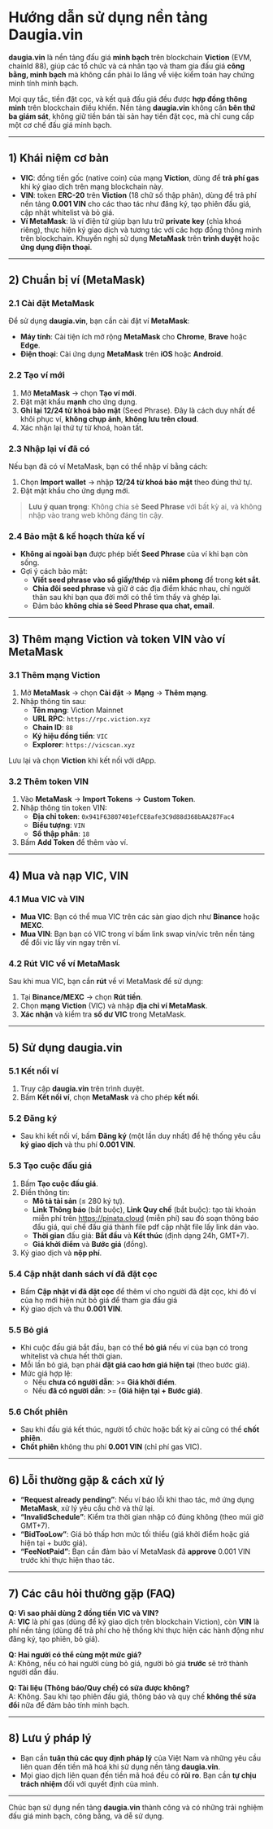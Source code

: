 # Hướng dẫn sử dụng nền tảng **Daugia.vin**

**daugia.vin** là nền tảng đấu giá **minh bạch** trên blockchain **Viction** (EVM, chainId 88), giúp các tổ chức và cá nhân tạo và tham gia đấu giá **công bằng, minh bạch** mà không cần phải lo lắng về việc kiểm toán hay chứng minh tính minh bạch.

Mọi quy tắc, tiền đặt cọc, và kết quả đấu giá đều được **hợp đồng thông minh** trên blockchain điều khiển. Nền tảng **daugia.vin** không cần **bên thứ ba giám sát**, không giữ tiền bán tài sản hay tiền đặt cọc, mà chỉ cung cấp một cơ chế đấu giá minh bạch.

---

## 1) Khái niệm cơ bản

- **VIC**: đồng tiền gốc (native coin) của mạng **Viction**, dùng để **trả phí gas** khi ký giao dịch trên mạng blockchain này.
- **VIN**: token **ERC-20** trên **Viction** (18 chữ số thập phân), dùng để trả phí nền tảng **0.001 VIN** cho các thao tác như đăng ký, tạo phiên đấu giá, cập nhật whitelist và bỏ giá.
- **Ví MetaMask**: là ví điện tử giúp bạn lưu trữ **private key** (chìa khoá riêng), thực hiện ký giao dịch và tương tác với các hợp đồng thông minh trên blockchain. Khuyến nghị sử dụng **MetaMask** trên **trình duyệt** hoặc **ứng dụng điện thoại**.

---

## 2) Chuẩn bị ví (MetaMask)

### 2.1 Cài đặt MetaMask
Để sử dụng **daugia.vin**, bạn cần cài đặt ví **MetaMask**:
- **Máy tính**: Cài tiện ích mở rộng **MetaMask** cho **Chrome**, **Brave** hoặc **Edge**.
- **Điện thoại**: Cài ứng dụng **MetaMask** trên **iOS** hoặc **Android**.

### 2.2 Tạo ví mới
1. Mở **MetaMask** → chọn **Tạo ví mới**.
2. Đặt mật khẩu **mạnh** cho ứng dụng.
3. **Ghi lại 12/24 từ khoá bảo mật** (Seed Phrase). Đây là cách duy nhất để khôi phục ví, **không chụp ảnh**, **không lưu trên cloud**.
4. Xác nhận lại thứ tự từ khoá, hoàn tất.

### 2.3 Nhập lại ví đã có
Nếu bạn đã có ví MetaMask, bạn có thể nhập ví bằng cách:
1. Chọn **Import wallet** → nhập **12/24 từ khoá bảo mật** theo đúng thứ tự.
2. Đặt mật khẩu cho ứng dụng mới.

> **Lưu ý quan trọng**: Không chia sẻ **Seed Phrase** với bất kỳ ai, và không nhập vào trang web không đáng tin cậy.

### 2.4 Bảo mật & kế hoạch thừa kế ví
- **Không ai ngoài bạn** được phép biết **Seed Phrase** của ví khi bạn còn sống.
- Gợi ý cách bảo mật:
  - **Viết seed phrase vào sổ giấy/thép** và **niêm phong** để trong **két sắt**.
  - **Chia đôi seed phrase** và giữ ở các địa điểm khác nhau, chỉ người thân sau khi bạn qua đời mới có thể tìm thấy và ghép lại.
  - Đảm bảo **không chia sẻ Seed Phrase qua chat, email**.

---

## 3) Thêm mạng Viction và token VIN vào ví MetaMask

### 3.1 Thêm mạng Viction
1. Mở **MetaMask** → chọn **Cài đặt** → **Mạng** → **Thêm mạng**.
2. Nhập thông tin sau:
   - **Tên mạng**: Viction Mainnet
   - **URL RPC**: `https://rpc.viction.xyz`
   - **Chain ID**: `88`
   - **Ký hiệu đồng tiền**: `VIC`
   - **Explorer**: `https://vicscan.xyz`
   
Lưu lại và chọn **Viction** khi kết nối với dApp.

### 3.2 Thêm token VIN
1. Vào **MetaMask** → **Import Tokens** → **Custom Token**.
2. Nhập thông tin token VIN:
   - **Địa chỉ token**: `0x941F63807401efCE8afe3C9d88d368bAA287Fac4`
   - **Biểu tượng**: `VIN`
   - **Số thập phân**: `18`
3. Bấm **Add Token** để thêm vào ví.

---

## 4) Mua và nạp VIC, VIN

### 4.1 Mua VIC và VIN
- **Mua VIC**: Bạn có thể mua VIC trên các sàn giao dịch như **Binance** hoặc **MEXC**.
- **Mua VIN**: Bạn bạn có VIC trong ví bấm link swap vin/vic trên nền tảng để đổi vic lấy vin ngay trên ví.

### 4.2 Rút VIC về ví MetaMask
Sau khi mua VIC, bạn cần **rút** về ví MetaMask để sử dụng:
1. Tại **Binance/MEXC** → chọn **Rút tiền**.
2. Chọn **mạng Viction** (VIC) và nhập **địa chỉ ví MetaMask**.
3. **Xác nhận** và kiểm tra **số dư VIC** trong MetaMask.

---

## 5) Sử dụng **daugia.vin**

### 5.1 Kết nối ví
1. Truy cập **daugia.vin** trên trình duyệt.
2. Bấm **Kết nối ví**, chọn **MetaMask** và cho phép **kết nối**.

### 5.2 Đăng ký
- Sau khi kết nối ví, bấm **Đăng ký** (một lần duy nhất) để hệ thống yêu cầu **ký giao dịch** và thu phí **0.001 VIN**.

### 5.3 Tạo cuộc đấu giá
1. Bấm **Tạo cuộc đấu giá**.
2. Điền thông tin:
   - **Mô tả tài sản** (≤ 280 ký tự).
   - **Link Thông báo** (bắt buộc), **Link Quy chế** (bắt buộc): tạo tài khoản miễn phí trên https://pinata.cloud (miễn phí) sau đó soạn thông báo đấu giá, qui chế đấu giá thành file pdf cập nhật file lấy link dán vào.
   - **Thời gian** đấu giá: **Bắt đầu** và **Kết thúc** (định dạng 24h, GMT+7).
   - **Giá khởi điểm** và **Bước giá** (đồng).
3. Ký giao dịch và **nộp phí**.

### 5.4 Cập nhật danh sách ví đã đặt cọc
- Bấm **Cập nhật ví đã đặt cọc** để thêm ví cho người đã đặt cọc, khi đó ví của họ mới hiện nút bỏ giá để tham gia đấu giá  
- Ký giao dịch và thu **0.001 VIN**.

### 5.5 Bỏ giá
- Khi cuộc đấu giá bắt đầu, bạn có thể **bỏ giá** nếu ví của bạn có trong whitelist và chưa hết thời gian.
- Mỗi lần bỏ giá, bạn phải **đặt giá cao hơn giá hiện tại** (theo bước giá).
- Mức giá hợp lệ:
   - Nếu **chưa có người dẫn**: >= **Giá khởi điểm**.
   - Nếu **đã có người dẫn**: >= **(Giá hiện tại + Bước giá)**.

### 5.6 Chốt phiên
- Sau khi đấu giá kết thúc, người tổ chức hoặc bất kỳ ai cũng có thể **chốt phiên**.
- **Chốt phiên** không thu phí **0.001 VIN** (chỉ phí gas VIC).

---

## 6) Lỗi thường gặp & cách xử lý

- **“Request already pending”**: Nếu ví báo lỗi khi thao tác, mở ứng dụng **MetaMask**, xử lý yêu cầu chờ và thử lại.  
- **“InvalidSchedule”**: Kiểm tra thời gian nhập có đúng không (theo múi giờ GMT+7).  
- **“BidTooLow”**: Giá bỏ thấp hơn mức tối thiểu (giá khởi điểm hoặc giá hiện tại + bước giá).  
- **“FeeNotPaid”**: Bạn cần đảm bảo ví MetaMask đã **approve** 0.001 VIN trước khi thực hiện thao tác.

---

## 7) Các câu hỏi thường gặp (FAQ)

**Q: Vì sao phải dùng 2 đồng tiền VIC và VIN?**  
A: **VIC** là phí gas (dùng để ký giao dịch trên blockchain Viction), còn **VIN** là phí nền tảng (dùng để trả phí cho hệ thống khi thực hiện các hành động như đăng ký, tạo phiên, bỏ giá).

**Q: Hai người có thể cùng một mức giá?**  
A: Không, nếu có hai người cùng bỏ giá, người bỏ giá **trước** sẽ trở thành người dẫn đầu.

**Q: Tài liệu (Thông báo/Quy chế) có sửa được không?**  
A: Không. Sau khi tạo phiên đấu giá, thông báo và quy chế **không thể sửa đổi** nữa để đảm bảo tính minh bạch.

---

## 8) Lưu ý pháp lý
- Bạn cần **tuân thủ các quy định pháp lý** của Việt Nam và những yêu cầu liên quan đến tiền mã hoá khi sử dụng nền tảng **daugia.vin**.
- Mọi giao dịch liên quan đến tiền mã hoá đều có **rủi ro**. Bạn cần **tự chịu trách nhiệm** đối với quyết định của mình.

---

Chúc bạn sử dụng nền tảng **daugia.vin** thành công và có những trải nghiệm đấu giá minh bạch, công bằng, và dễ sử dụng.
